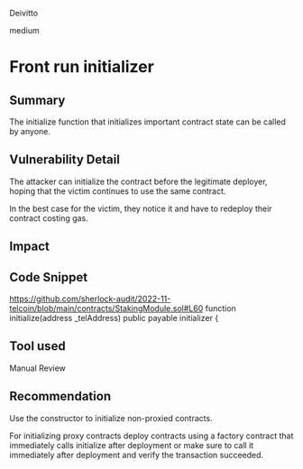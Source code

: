 Deivitto

medium

# Front run initializer

## Summary
The initialize function that initializes important contract state can be called by anyone.
## Vulnerability Detail
The attacker can initialize the contract before the legitimate deployer, hoping that the victim continues to use the same contract.

In the best case for the victim, they notice it and have to redeploy their contract costing gas.
## Impact

## Code Snippet
https://github.com/sherlock-audit/2022-11-telcoin/blob/main/contracts/StakingModule.sol#L60
    function initialize(address _telAddress) public payable initializer {
## Tool used

Manual Review

## Recommendation

Use the constructor to initialize non-proxied contracts.

For initializing proxy contracts deploy contracts using a factory contract that immediately calls initialize after deployment or make sure to call it immediately after deployment and verify the transaction succeeded.

